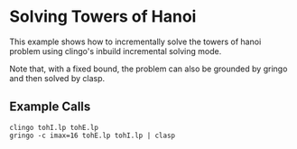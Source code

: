 # Solving Towers of Hanoi

This example shows how to incrementally solve the towers of hanoi problem using
clingo's inbuild incremental solving mode.

Note that, with a fixed bound, the problem can also be grounded by gringo and
then solved by clasp.

## Example Calls

    clingo tohI.lp tohE.lp
    gringo -c imax=16 tohE.lp tohI.lp | clasp
